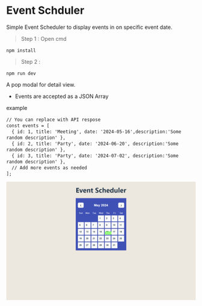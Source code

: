 # Event Schduler

Simple Event Scheduler to display events in on specific event date.

>Step 1 : Open cmd 
```
npm install
```

>Step 2 : 
```
npm run dev
```

A pop modal for detail view.
 
- Events are accepted as a JSON Array

example
```
// You can replace with API respose
const events = [
  { id: 1, title: 'Meeting', date: '2024-05-16',description:'Some random description' },
  { id: 2, title: 'Party', date: '2024-06-20', description:'Some random description' },
  { id: 3, title: 'Party', date: '2024-07-02', description:'Some random description' },
  // Add more events as needed
];

```

<img src="ss_Calendar.jpg" alt="screen shot">
